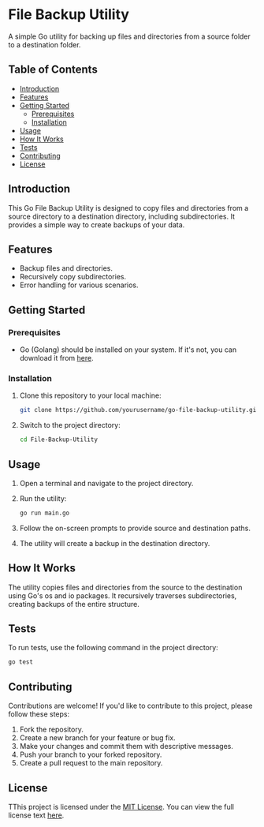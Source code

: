 # File Backup Utility

A simple Go utility for backing up files and directories from a source folder to a destination folder.

## Table of Contents

- [Introduction](#introduction)
- [Features](#features)
- [Getting Started](#getting-started)
  - [Prerequisites](#prerequisites)
  - [Installation](#installation)
- [Usage](#usage)
- [How It Works](#how-it-works)
- [Tests](#tests)
- [Contributing](#contributing)
- [License](#license)

## Introduction

This Go File Backup Utility is designed to copy files and directories from a source directory to a destination directory, including subdirectories. It provides a simple way to create backups of your data.

## Features

- Backup files and directories.
- Recursively copy subdirectories.
- Error handling for various scenarios.

## Getting Started

### Prerequisites

- Go (Golang) should be installed on your system. If it's not, you can download it from [here](https://golang.org/dl/).

### Installation

1. Clone this repository to your local machine:

   ```bash
   git clone https://github.com/yourusername/go-file-backup-utility.git
   ```
   
2. Switch to the project directory:

    ```bash
    cd File-Backup-Utility
    ```

## Usage

1. Open a terminal and navigate to the project directory.

2. Run the utility:

    ```bash
    go run main.go
    ```

3. Follow the on-screen prompts to provide source and destination paths.

4. The utility will create a backup in the destination directory.

## How It Works

The utility copies files and directories from the source to the destination using Go's os and io packages. It recursively traverses subdirectories, creating backups of the entire structure.

## Tests

To run tests, use the following command in the project directory:

  ```bash
  go test
  ```

## Contributing

Contributions are welcome! If you'd like to contribute to this project, please follow these steps:

1. Fork the repository.
2. Create a new branch for your feature or bug fix.
3. Make your changes and commit them with descriptive messages.
4. Push your branch to your forked repository.
5. Create a pull request to the main repository.

## License

TThis project is licensed under the [MIT License](LICENSE). You can view the full license text [here](https://opensource.org/licenses/MIT).
